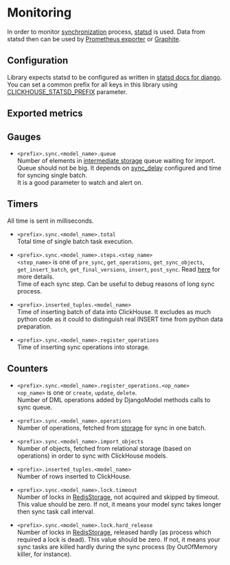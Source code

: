 # Monitoring
In order to monitor [synchronization](synchronization.md) process, [statsd](https://pypi.org/project/statsd/) is used.
Data from statsd then can be used by [Prometheus exporter](https://github.com/prometheus/statsd_exporter) 
 or [Graphite](https://graphite.readthedocs.io/en/latest/).

## Configuration
Library expects statsd to be configured as written in [statsd docs for django](https://statsd.readthedocs.io/en/latest/configure.html#in-django).  
You can set a common prefix for all keys in this library using [CLICKHOUSE_STATSD_PREFIX](configuration.md#clickhouse_statsd_prefix) parameter.

## Exported metrics
## Gauges
* `<prefix>.sync.<model_name>.queue`  
    Number of elements in [intermediate storage](storages.md) queue waiting for import.
    Queue should not be big. It depends on [sync_delay](synchronization.md#configuration) configured and time for syncing single batch.   
    It is a good parameter to watch and alert on.

## Timers
All time is sent in milliseconds.

* `<prefix>.sync.<model_name>.total`  
    Total time of single batch task execution.
    
* `<prefix>.sync.<model_name>.steps.<step_name>`  
    `<step_name>` is one of `pre_sync`, `get_operations`, `get_sync_objects`, `get_insert_batch`, `get_final_versions`,
     `insert`, `post_sync`. Read [here](synchronization.md) for more details.  
    Time of each sync step. Can be useful to debug reasons of long sync process.  
    
* `<prefix>.inserted_tuples.<model_name>`  
    Time of inserting batch of data into ClickHouse.
    It excludes as much python code as it could to distinguish real INSERT time from python data preparation.
    
* `<prefix>.sync.<model_name>.register_operations`  
    Time of inserting sync operations into storage.
    
## Counters
 * `<prefix>.sync.<model_name>.register_operations.<op_name>`   
    `<op_name>` is one or `create`, `update`, `delete`.  
    Number of DML operations added by DjangoModel methods calls to sync queue.

* `<prefix>.sync.<model_name>.operations`   
    Number of operations, fetched from [storage](storages.md) for sync in one batch. 
    
* `<prefix>.sync.<model_name>.import_objects`   
    Number of objects, fetched from relational storage (based on operations) in order to sync with ClickHouse models.
    
* `<prefix>.inserted_tuples.<model_name>`   
    Number of rows inserted to ClickHouse.

* `<prefix>.sync.<model_name>.lock.timeout`  
    Number of locks in [RedisStorage](storages.md#redisstorage), not acquired and skipped by timeout.
    This value should be zero. If not, it means your model sync takes longer then sync task call interval.
    
* `<prefix>.sync.<model_name>.lock.hard_release`  
    Number of locks in [RedisStorage](storages.md#redisstorage), released hardly (as process which required a lock is dead).
    This value should be zero. If not, it means your sync tasks are killed hardly during the sync process (by OutOfMemory killer, for instance).

